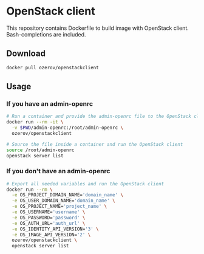 # OpenStack client

This repository contains Dockerfile to build image with OpenStack client.
Bash-completions are included.

## Download

```bash
docker pull ozerov/openstackclient
```

## Usage

### If you have an admin-openrc

```bash
# Run a container and provide the admin-openrc file to the OpenStack client
docker run --rm -it \
  -v $PWD/admin-openrc:/root/admin-openrc \
  ozerov/openstackclient

# Source the file inside a container and run the OpenStack client
source /root/admin-openrc
openstack server list
```

### If you don't have an admin-openrc

```bash
# Export all needed variables and run the OpenStack client
docker run --rm \
  -e OS_PROJECT_DOMAIN_NAME='domain_name' \
  -e OS_USER_DOMAIN_NAME='domain_name' \
  -e OS_PROJECT_NAME='project_name' \
  -e OS_USERNAME='username' \
  -e OS_PASSWORD='password' \
  -e OS_AUTH_URL='auth_url' \
  -e OS_IDENTITY_API_VERSION='3' \
  -e OS_IMAGE_API_VERSION='2' \
  ozerov/openstackclient \
  openstack server list
```
